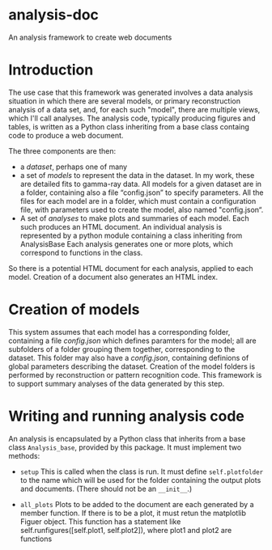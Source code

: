 # analysis-doc
An analysis framework to create web documents

# Introduction

The use case that this framework was generated involves a data analysis situation in which there are several models, or primary reconstruction analysis of a data set, and, for each such "model", there are multiple views, which I'll call analyses.  The analysis code, typically producing figures and tables, is written as a Python class inheriting from a base class containg code to produce a web document.

The three components are then:

* a _dataset_, perhaps one of many
* a set of _models_ to represent the data in  the dataset. In my work, these are detailed fits to gamma-ray data. All models for a given dataset are in a folder, containing also a file “config.json” to specify parameters. All the files for each model are in a folder, which must contain a configuration file, with parameters used to create the model, also named "config.json“.
* A set of _analyses_ to make plots and summaries of each model. Each such produces an HTML document. An individual analysis is represented by a python module containing a class inheriting from AnalysisBase
Each analysis generates one or more plots, which correspond to functions in the class.

So there is a potential HTML document for each analysis, applied to each model. Creation of a document also generates an HTML index.

# Creation of models
This system assumes that each model has a corresponding folder, containing a file _config.json_ which defines paramters for the model; all are subfolders of a folder grouping them together, corresponding to the dataset. This folder may also have a _config.json_, containing definions of global parameters describing the dataset. Creation of the model folders is performed by reconstruction or pattern recognition code. This framework is to support summary analyses of the data generated by this step.

# Writing and running analysis code
An analysis is encapsulated by a Python class that inherits from a base class `Analysis_base`, provided by this package. It must implement two methods:

* `setup`
This is called when the class is run. It must define `self.plotfolder` to the name which will be used for the folder containing the output plots and documents. (There should not be an `__init__`.)

* `all_plots` 
Plots to be added to the document are each generated by a member function. If there is to be a plot, it must retun the matplotlib Figuer object. This function has a statement like self.runfigures([self.plot1, self.plot2]), where plot1 and plot2 are functions


